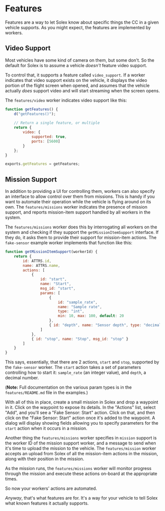 # Features

Features are a way to let Solex know about specific things the CC in a given vehicle supports. As you might expect, the features are implemented by workers.

## Video Support

Most vehicles have some kind of camera on them, but some don't. So the default for Solex is to assume a vehicle _doesn't_ feature video support.

To control that, it supports a feature called `video_support`. If a worker indicates that video support exists on the vehicle, it displays the video portion of the flight screen when opened, and assumes that the vehicle actually _does_ support video and will start streaming when the screen opens.

The `features/video` worker indicates video support like this:

```javascript
function getFeatures() {
    d("getFeatures()");
    
    // Return a single feature, or multiple
    return {
        video: { 
            supported: true,
            ports: [5600]
        }
    };
}

exports.getFeatures = getFeatures;
```

## Mission Support

In addition to providing a UI for controlling them, workers can also specify an interface to allow control over them from missions. This is handy if you want to automate their operation while the vehicle is flying around on its own. The `features/missions` worker indicates the presence of mission support, and reports mission-item support handled by all workers in the system. 

The `features/missions` worker does this by interrogating all workers on the system and checking if they support the `getMissionItemSupport` interface. If they do, it asks them to provide their support for mission-item actions. The `fake-sensor` example worker implements that function like this:

```javascript
function getMissionItemSupport(workerId) {
    return {
        id: ATTRS.id,
        name: ATTRS.name,
        actions: [
            { 
                id: "start", 
                name: "Start", 
                msg_id: "start", 
                params: [
                    { 
                        id: "sample_rate", 
                        name: "Sample rate", 
                        type: "int", 
                        min: 10, max: 100, default: 20
                    },
                    { id: "depth", name: "Sensor depth", type: "decimal", default: 16.9 }
                ]
            },
            { id: "stop", name: "Stop", msg_id: "stop" }
        ]
    }
}
```

This says, essentially, that there are 2 actions, `start` and `stop`, supported by the `fake-sensor` worker. The `start` action takes a set of parameters controlling how to start it: `sample_rate` (an integer value), and `depth`, a decimal number.

(**Note:** Full documentation on the various param types is in the `features/README.md` file in the examples.)

With all of this in place, create a small mission in Solex and drop a waypoint in it. Click on the waypoint to expose its details. In the "Actions" list, select "Add", and you'll see a "Fake Sensor: Start" action. Click on that, and then click on the "Fake Sensor: Start" action once it's added to the waypoint. A dialog will display showing fields allowing you to specify parameters for the `start` action when it occurs in a mission. 

Another thing the `features/missions` worker specifies in `mission` support is the worker ID of the mission support worker, and a message to send when it's time to upload the mission to the vehicle. The `features/mission` worker accepts an upload from Solex of all the mission-item actions in the mission, along with their position in the mission. 

As the mission runs, the `features/missions` worker will monitor progress through the mission and execute these actions on-board at the appropriate times. 

So now your workers' actions are automated.

_Anyway_, that's what features are for. It's a way for your vehicle to tell Solex what known features it actually supports.
